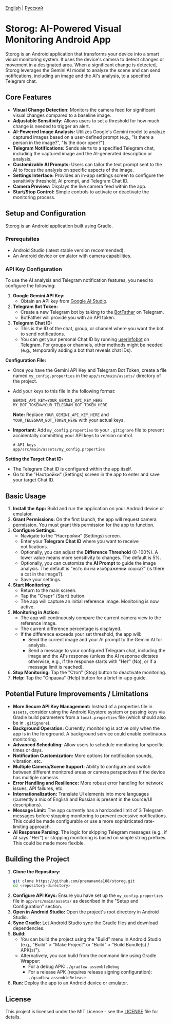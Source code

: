 [English](README.md) | [Русский](README_ru.md)

# Storog: AI-Powered Visual Monitoring Android App

Storog is an Android application that transforms your device into a smart visual monitoring system. It uses the device's camera to detect changes or movement in a designated area. When a significant change is detected, Storog leverages the Gemini AI model to analyze the scene and can send notifications, including an image and the AI's analysis, to a specified Telegram chat.

## Core Features

*   **Visual Change Detection:** Monitors the camera feed for significant visual changes compared to a baseline image.
*   **Adjustable Sensitivity:** Allows users to set a threshold for how much change is needed to trigger an alert.
*   **AI-Powered Image Analysis:** Utilizes Google's Gemini model to analyze captured images based on a user-defined prompt (e.g., "Is there a person in the image?", "Is the door open?").
*   **Telegram Notifications:** Sends alerts to a specified Telegram chat, including the captured image and the AI-generated description or analysis.
*   **Customizable AI Prompts:** Users can tailor the text prompt sent to the AI to focus the analysis on specific aspects of the image.
*   **Settings Interface:** Provides an in-app settings screen to configure the sensitivity threshold, AI prompt, and Telegram Chat ID.
*   **Camera Preview:** Displays the live camera feed within the app.
*   **Start/Stop Control:** Simple controls to activate or deactivate the monitoring process.

## Setup and Configuration

Storog is an Android application built using Gradle.

### Prerequisites

*   Android Studio (latest stable version recommended).
*   An Android device or emulator with camera capabilities.

### API Key Configuration

To use the AI analysis and Telegram notification features, you need to configure the following:

1.  **Google Gemini API Key:**
    *   Obtain an API key from [Google AI Studio](https://aistudio.google.com/app/apikey).
2.  **Telegram Bot Token:**
    *   Create a new Telegram bot by talking to the [BotFather](https://t.me/botfather) on Telegram.
    *   BotFather will provide you with an API token.
3.  **Telegram Chat ID:**
    *   This is the ID of the chat, group, or channel where you want the bot to send notifications.
    *   You can get your personal Chat ID by running [userinfobot](https://t.me/userinfobot) on Telegram. For groups or channels, other methods might be needed (e.g., temporarily adding a bot that reveals chat IDs).

**Configuration File:**

*   Once you have the Gemini API Key and Telegram Bot Token, create a file named `my_config.properties` in the `app/src/main/assets/` directory of the project.
*   Add your keys to this file in the following format:

    ```properties
    GEMINI_API_KEY=YOUR_GEMINI_API_KEY_HERE
    MY_BOT_TOKEN=YOUR_TELEGRAM_BOT_TOKEN_HERE
    ```

    **Note:** Replace `YOUR_GEMINI_API_KEY_HERE` and `YOUR_TELEGRAM_BOT_TOKEN_HERE` with your actual keys.

*   **Important:** Add `my_config.properties` to your `.gitignore` file to prevent accidentally committing your API keys to version control.
    ```
    # API keys
    app/src/main/assets/my_config.properties
    ```

**Setting the Target Chat ID:**

*   The Telegram Chat ID is configured within the app itself.
*   Go to the "Настройки" (Settings) screen in the app to enter and save your target Chat ID.

## Basic Usage

1.  **Install the App:** Build and run the application on your Android device or emulator.
2.  **Grant Permissions:** On the first launch, the app will request camera permission. You must grant this permission for the app to function.
3.  **Configure Settings:** 
    *   Navigate to the "Настройки" (Settings) screen.
    *   Enter your **Telegram Chat ID** where you want to receive notifications.
    *   Optionally, you can adjust the **Difference Threshold** (0-100%). A lower value means more sensitivity to changes. The default is 5%.
    *   Optionally, you can customize the **AI Prompt** to guide the image analysis. The default is "есть ли на изображении кошка?" (is there a cat in the image?).
    *   Save your settings.
4.  **Start Monitoring:** 
    *   Return to the main screen.
    *   Tap the "Старт" (Start) button.
    *   The app will capture an initial reference image. Monitoring is now active.
5.  **Monitoring in Action:**
    *   The app will continuously compare the current camera view to the reference image.
    *   The current difference percentage is displayed.
    *   If the difference exceeds your set threshold, the app will:
        *   Send the current image and your AI prompt to the Gemini AI for analysis.
        *   Send a message to your configured Telegram chat, including the image and the AI's response (unless the AI response dictates otherwise, e.g., if the response starts with "Нет" (No), or if a message limit is reached).
6.  **Stop Monitoring:** Tap the "Стоп" (Stop) button to deactivate monitoring.
7.  **Help:** Tap the "Справка" (Help) button for a brief in-app guide.

## Potential Future Improvements / Limitations

*   **More Secure API Key Management:** Instead of a properties file in `assets`, consider using the Android Keystore system or passing keys via Gradle build parameters from a `local.properties` file (which should also be in `.gitignore`).
*   **Background Operation:** Currently, monitoring is active only when the app is in the foreground. A background service could enable continuous monitoring.
*   **Advanced Scheduling:** Allow users to schedule monitoring for specific times or days.
*   **Notification Customization:** More options for notification sounds, vibration, etc.
*   **Multiple Camera/Scene Support:** Ability to configure and switch between different monitored areas or camera perspectives if the device has multiple cameras.
*   **Error Handling and Resilience:** More robust error handling for network issues, API failures, etc.
*   **Internationalization:** Translate UI elements into more languages (currently a mix of English and Russian is present in the source/UI descriptions).
*   **Message Limit:** The app currently has a hardcoded limit of 3 Telegram messages before stopping monitoring to prevent excessive notifications. This could be made configurable or use a more sophisticated rate-limiting approach.
*   **AI Response Parsing:** The logic for skipping Telegram messages (e.g., if AI says "Нет") or stopping monitoring is based on simple string prefixes. This could be made more flexible.

## Building the Project

1.  **Clone the Repository:**
    ```bash
    git clone https://github.com/premananda108/storog.git
    cd <repository-directory>
    ```
2.  **Configure API Keys:** Ensure you have set up the `my_config.properties` file in `app/src/main/assets/` as described in the "Setup and Configuration" section.
3.  **Open in Android Studio:** Open the project's root directory in Android Studio.
4.  **Sync Gradle:** Let Android Studio sync the Gradle files and download dependencies.
5.  **Build:** 
    *   You can build the project using the "Build" menu in Android Studio (e.g., "Build" > "Make Project" or "Build" > "Build Bundle(s) / APK(s)").
    *   Alternatively, you can build from the command line using Gradle Wrapper:
        *   For a debug APK: `./gradlew assembleDebug`
        *   For a release APK (requires release signing configuration): `./gradlew assembleRelease`
6.  **Run:** Deploy the app to an Android device or emulator.

## License

This project is licensed under the MIT License - see the [LICENSE](LICENSE) file for details.
